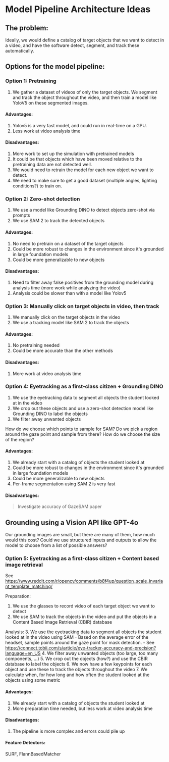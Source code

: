 # Model Pipeline Architecture Ideas

## The problem:

Ideally, we would define a catalog of target objects that we want to detect in a video, and have the software detect, segment, and track these automatically.


<!-- Note: could maybe improve accuracy of pipeline to detect frames where there is a large amount of motion blur, and skip these for grounding -->

## Options for the model pipeline:

### Option 1: Pretraining

1. We gather a dataset of videos of only the target objects. We segment and track the object throughout the video, and then train a model like YoloV5 on these segmented images.

#### Advantages:

1. Yolov5 is a very fast model, and could run in real-time on a GPU.
2. Less work at video analysis time

#### Disadvantages:

1. More work to set up the simulation with pretrained models
2. It could be that objects which have been moved relative to the pretraining data are not detected well.
3. We would need to retrain the model for each new object we want to detect.
4. We need to make sure to get a good dataset (multiple angles, lighting conditions?) to train on.

### Option 2: Zero-shot detection

1. We use a model like Grounding DINO to detect objects zero-shot via prompts
2. We use SAM 2 to track the detected objects

#### Advantages:

1. No need to pretrain on a dataset of the target objects
2. Could be more robust to changes in the environment since it's grounded in large foundation models
3. Could be more generalizable to new objects

#### Disadvantages:

1. Need to filter away false positives from the grounding model during analysis time (more work while analyzing the video)
2. Analysis could be slower than with a model like Yolov5

### Option 3: Manually click on target objects in video, then track

1. We manually click on the target objects in the video
2. We use a tracking model like SAM 2 to track the objects

#### Advantages:

1. No pretraining needed
2. Could be more accurate than the other methods

#### Disadvantages:

1. More work at video analysis time

### Option 4: Eyetracking as a first-class citizen + Grounding DINO

1. We use the eyetracking data to segment all objects the student looked at in the video
2. We crop out these objects and use a zero-shot detection model like Grounding DINO to label the objects
3. We filter away unwanted objects

How do we choose which points to sample for SAM?
Do we pick a region around the gaze point and sample from there?
How do we choose the size of the region?

#### Advantages:

1. We already start with a catalog of objects the student looked at
2. Could be more robust to changes in the environment since it's grounded in large foundation models
3. Could be more generalizable to new objects
4. Per-frame segmentation using SAM 2 is very fast

#### Disadvantages:

> Investigate accuracy of GazeSAM paper

## Grounding using a Vision API like GPT-4o

Our grounding images are small, but there are many of them, how much would this cost?
Could we use structured inputs and outputs to allow the model to choose from a list of possible answers?

### Option 5: Eyetracking as a first-class citizen + Content based image retrieval

See https://www.reddit.com/r/opencv/comments/b8f4up/question_scale_invariant_template_matching/

Preparation:
1. We use the glasses to record video of each target object we want to detect
2. We use SAM to track the objects in the video and put the objects in a Content Based Image Retrieval (CBIR) database

Analysis:
3. We use the eyetracking data to segment all objects the student looked at in the video using SAM
    - Based on the average error of the headset, sample points around the gaze point for mask detection. 
    - See https://connect.tobii.com/s/article/eye-tracker-accuracy-and-precision?language=en_US
4. We filter away unwanted objects (too large, too many components, ...)
5. We crop out the objects (how?) and use the CBIR database to label the objects
6. We now have a few keypoints for each object and use these to track the objects throughout the video 
7. We calculate when, for how long and how often the student looked at the objects using some metric

#### Advantages:

1. We already start with a catalog of objects the student looked at
2. More preparation time needed, but less work at video analysis time

#### Disadvantages:

1. The pipeline is more complex and errors could pile up

#### Feature Detectors:

SURF, FlannBasedMatcher